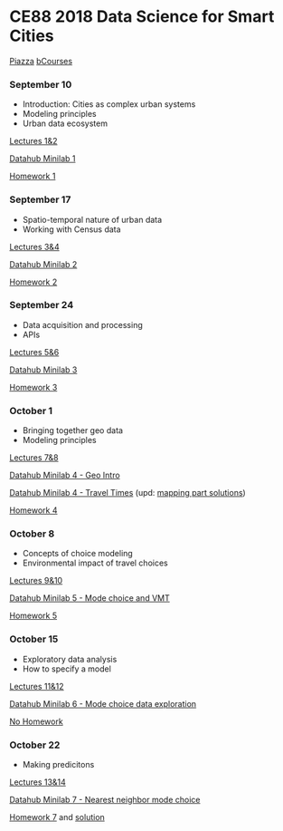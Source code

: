 # CE88 2018 Data Science for Smart Cities 
[Piazza](https://piazza.com/class/jlb5cnbtbgy3us)
[bCourses](https://bcourses.berkeley.edu/courses/1476159)

### September 10
- Introduction: Cities as complex urban systems
- Modeling principles
- Urban data ecosystem

[Lectures 1&2](https://github.com/alexeipberkeleyedu/dssc2018/blob/master/lectures/CE88_Lecture_1&2.pdf)

[Datahub Minilab 1](http://datahub.berkeley.edu/user-redirect/interact?account=alexeipberkeleyedu&repo=dssc2018&branch=master&path=minilabs/minilab1/minilab1_BayBridgeTraffic.ipynb)

[Homework 1](https://github.com/alexeipberkeleyedu/dssc2018/blob/master/homeworks/CE88_HW1.pdf)

### September 17
- Spatio-temporal nature of urban data
- Working with Census data

[Lectures 3&4](https://github.com/alexeipberkeleyedu/dssc2018/blob/master/lectures/CE88_Lecture_3&4.pdf)

[Datahub Minilab 2](http://datahub.berkeley.edu/user-redirect/interact?account=alexeipberkeleyedu&repo=dssc2018&branch=master&path=minilabs/minilab2/minilab2_CensusData.ipynb)

[Homework 2](https://github.com/alexeipberkeleyedu/dssc2018/blob/master/homeworks/CE88_HW2.pdf)


### September 24
- Data acquisition and processing
- APIs

[Lectures 5&6](https://github.com/alexeipberkeleyedu/dssc2018/blob/master/lectures/CE88_Lecture_5&6.pdf)

[Datahub Minilab 3](http://datahub.berkeley.edu/user-redirect/interact?account=alexeipberkeleyedu&repo=dssc2018&branch=master&path=minilabs/mninlab3/minilab3_mapping_points.ipynb)

[Homework 3](https://github.com/alexeipberkeleyedu/dssc2018/blob/master/homeworks/CE88_HW3.pdf)

### October 1
- Bringing together geo data
- Modeling principles

[Lectures 7&8](https://github.com/alexeipberkeleyedu/dssc2018/blob/master/lectures/CE88_Lecture_7&8.pdf)

[Datahub Minilab 4 - Geo Intro](http://datahub.berkeley.edu/user-redirect/interact?account=alexeipberkeleyedu&repo=dssc2018&branch=master&path=minilabs/minilab4/Lab4-geo.ipynb)

[Datahub Minilab 4 - Travel Times](http://datahub.berkeley.edu/user-redirect/interact?account=alexeipberkeleyedu&repo=dssc2018&branch=master&path=minilabs/minilab4/minilab4_MappingTravelTimes.ipynb)
(upd: [mapping part solutions](http://datahub.berkeley.edu/user-redirect/interact?account=alexeipberkeleyedu&repo=dssc2018&branch=master&path=minilabs/minilab4/minilab4_MappingTravelTimes_partial_solutions.ipynb))

[Homework 4](https://github.com/alexeipberkeleyedu/dssc2018/blob/master/homeworks/CE88_HW4.pdf)


### October 8
- Concepts of choice modeling
- Environmental impact of travel choices

[Lectures 9&10](https://github.com/alexeipberkeleyedu/dssc2018/blob/master/lectures/CE88_Lecture_9&10.pdf)

[Datahub Minilab 5 - Mode choice and VMT](http://datahub.berkeley.edu/user-redirect/interact?account=alexeipberkeleyedu&repo=dssc2018&branch=master&path=minilabs/minilab5/minilab5_exploringTAZdata.ipynb)

[Homework 5](https://github.com/alexeipberkeleyedu/dssc2018/blob/master/homeworks/CE88_HW5.pdf)


### October 15
- Exploratory data analysis
- How to specify a model

[Lectures 11&12](https://github.com/alexeipberkeleyedu/dssc2018/blob/master/lectures/CE88_Lecture_11&12.pdf)

[Datahub Minilab 6 - Mode choice data exploration](http://datahub.berkeley.edu/user-redirect/interact?account=alexeipberkeleyedu&repo=dssc2018&branch=master&path=minilabs/minilab6/minilab6_transportation_forecasting.ipynb)

[No Homework](https://github.com/alexeipberkeleyedu/dssc2018/blob/master/homeworks/)

### October 22
- Making predicitons

[Lectures 13&14](https://github.com/alexeipberkeleyedu/dssc2018/blob/master/lectures/CE88_Lecture_13%2614.pdf)

[Datahub Minilab 7 - Nearest neighbor mode choice](http://datahub.berkeley.edu/user-redirect/interact?account=alexeipberkeleyedu&repo=dssc2018&branch=master&path=minilabs/minilab7/minilab7_transportation_forecasting_knn.ipynb)

[Homework 7](https://github.com/alexeipberkeleyedu/dssc2018/blob/master/homeworks/CE88_HW7.pdf) and [solution](http://datahub.berkeley.edu/user-redirect/interact?account=alexeipberkeleyedu&repo=dssc2018&branch=master&path=minilabs/minilab7/minilab7_transportation_forecasting_knn_CA_Solution.ipynb)
